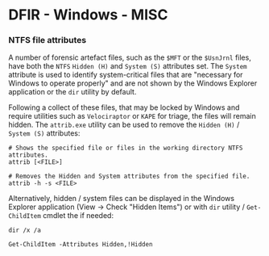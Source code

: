 # DFIR - Windows - MISC

### NTFS file attributes

A number of forensic artefact files, such as the `$MFT` or the `$UsnJrnl`
files, have both the `NTFS` `Hidden (H)` and `System (S)` attributes set. The
`System` attribute is used to identify system-critical files that are
"necessary for Windows to operate properly" and are not shown by the Windows
Explorer application or the `dir` utility by default.

Following a collect of these files, that may be locked by Windows and require
utilities such as `Velociraptor` or `KAPE` for triage, the files will remain
hidden. The `attrib.exe` utility can be used to remove the `Hidden (H)` /
`System (S)` attributes:

```
# Shows the specified file or files in the working directory NTFS attributes.
attrib [<FILE>]

# Removes the Hidden and System attributes from the specified file.
attrib -h -s <FILE>
```

Alternatively, hidden / system files can be displayed in the Windows Explorer
application (View -> Check "Hidden Items") or with `dir` utility /
`Get-ChildItem` cmdlet the if needed:

```
dir /x /a

Get-ChildItem -Attributes Hidden,!Hidden
```
